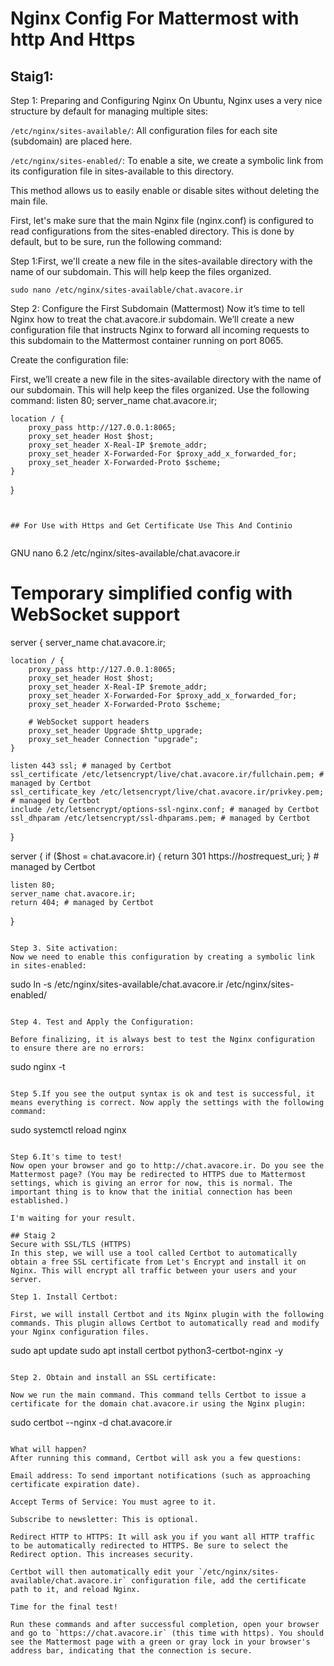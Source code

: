 # Nginx Config For Mattermost with http And Https

## Staig1:
Step 1: Preparing and Configuring Nginx
On Ubuntu, Nginx uses a very nice structure by default for managing multiple sites:

`/etc/nginx/sites-available/`: All configuration files for each site (subdomain) are placed here.

`/etc/nginx/sites-enabled/`: To enable a site, we create a symbolic link from its configuration file in sites-available to this directory.

This method allows us to easily enable or disable sites without deleting the main file.

First, let's make sure that the main Nginx file (nginx.conf) is configured to read configurations from the sites-enabled directory. This is done by default, but to be sure, run the following command:

Step 1:First, we'll create a new file in the sites-available directory with the name of our subdomain. This will help keep the files organized.
```
sudo nano /etc/nginx/sites-available/chat.avacore.ir

```
Step 2: Configure the First Subdomain (Mattermost)
Now it’s time to tell Nginx how to treat the chat.avacore.ir subdomain. We’ll create a new configuration file that instructs Nginx to forward all incoming requests to this subdomain to the Mattermost container running on port 8065.

Create the configuration file:

First, we’ll create a new file in the sites-available directory with the name of our subdomain. This will help keep the files organized. Use the following command:
    listen 80;
    server_name chat.avacore.ir;

    location / {
        proxy_pass http://127.0.0.1:8065;
        proxy_set_header Host $host;
        proxy_set_header X-Real-IP $remote_addr;
        proxy_set_header X-Forwarded-For $proxy_add_x_forwarded_for;
        proxy_set_header X-Forwarded-Proto $scheme;
    }
}
```


## For Use with Https and Get Certificate Use This And Continio


```
  GNU nano 6.2                                                             /etc/nginx/sites-available/chat.avacore.ir
# Temporary simplified config with WebSocket support
server {
    server_name chat.avacore.ir;

    location / {
        proxy_pass http://127.0.0.1:8065;
        proxy_set_header Host $host;
        proxy_set_header X-Real-IP $remote_addr;
        proxy_set_header X-Forwarded-For $proxy_add_x_forwarded_for;
        proxy_set_header X-Forwarded-Proto $scheme;

        # WebSocket support headers
        proxy_set_header Upgrade $http_upgrade;
        proxy_set_header Connection "upgrade";
    }

    listen 443 ssl; # managed by Certbot
    ssl_certificate /etc/letsencrypt/live/chat.avacore.ir/fullchain.pem; # managed by Certbot
    ssl_certificate_key /etc/letsencrypt/live/chat.avacore.ir/privkey.pem; # managed by Certbot
    include /etc/letsencrypt/options-ssl-nginx.conf; # managed by Certbot
    ssl_dhparam /etc/letsencrypt/ssl-dhparams.pem; # managed by Certbot

}

server {
    if ($host = chat.avacore.ir) {
        return 301 https://$host$request_uri;
    } # managed by Certbot


    listen 80;
    server_name chat.avacore.ir;
    return 404; # managed by Certbot


}

```

Step 3. Site activation:
Now we need to enable this configuration by creating a symbolic link in sites-enabled:

```
sudo ln -s /etc/nginx/sites-available/chat.avacore.ir /etc/nginx/sites-enabled/
```

Step 4. Test and Apply the Configuration:

Before finalizing, it is always best to test the Nginx configuration to ensure there are no errors:

```
sudo nginx -t
```

Step 5.If you see the output syntax is ok and test is successful, it means everything is correct. Now apply the settings with the following command:

```
sudo systemctl reload nginx

```

Step 6.It's time to test!
Now open your browser and go to http://chat.avacore.ir. Do you see the Mattermost page? (You may be redirected to HTTPS due to Mattermost settings, which is giving an error for now, this is normal. The important thing is to know that the initial connection has been established.)

I'm waiting for your result.

## Staig 2
Secure with SSL/TLS (HTTPS)
In this step, we will use a tool called Certbot to automatically obtain a free SSL certificate from Let's Encrypt and install it on Nginx. This will encrypt all traffic between your users and your server.

Step 1. Install Certbot:

First, we will install Certbot and its Nginx plugin with the following commands. This plugin allows Certbot to automatically read and modify your Nginx configuration files.

```
sudo apt update
sudo apt install certbot python3-certbot-nginx -y
```

Step 2. Obtain and install an SSL certificate:

Now we run the main command. This command tells Certbot to issue a certificate for the domain chat.avacore.ir using the Nginx plugin:

```
sudo certbot --nginx -d chat.avacore.ir
```

What will happen?
After running this command, Certbot will ask you a few questions:

Email address: To send important notifications (such as approaching certificate expiration date).

Accept Terms of Service: You must agree to it.

Subscribe to newsletter: This is optional.

Redirect HTTP to HTTPS: It will ask you if you want all HTTP traffic to be automatically redirected to HTTPS. Be sure to select the Redirect option. This increases security.

Certbot will then automatically edit your `/etc/nginx/sites-available/chat.avacore.ir` configuration file, add the certificate path to it, and reload Nginx.

Time for the final test!

Run these commands and after successful completion, open your browser and go to `https://chat.avacore.ir` (this time with https). You should see the Mattermost page with a green or gray lock in your browser's address bar, indicating that the connection is secure.
